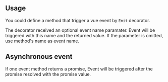 ## Usage

You could define a method that trigger a vue event by `Emit` decorator.

The decorator received an optional event name paramater. Event will be triggered with this name and the returned value. If the parameter is omitted, use method's name as event name.

[](./code-usage.ts ':include :type=code typescript')

## Asynchronous event

If one event method returns a promise, Event will be triggered after the promise resolved with the promise value.

[](./code-asynchronous.ts ':include :type=code typescript')